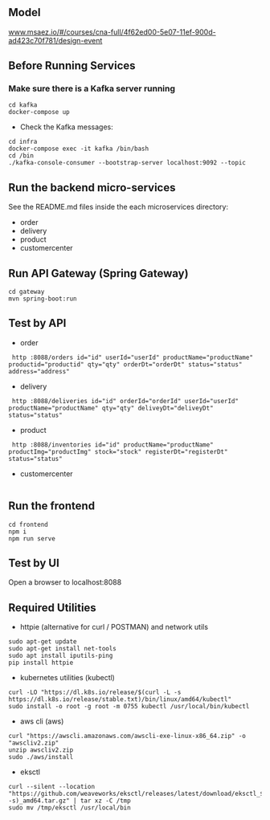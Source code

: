 # 

## Model
www.msaez.io/#/courses/cna-full/4f62ed00-5e07-11ef-900d-ad423c70f781/design-event

## Before Running Services
### Make sure there is a Kafka server running
```
cd kafka
docker-compose up
```
- Check the Kafka messages:
```
cd infra
docker-compose exec -it kafka /bin/bash
cd /bin
./kafka-console-consumer --bootstrap-server localhost:9092 --topic
```

## Run the backend micro-services
See the README.md files inside the each microservices directory:

- order
- delivery
- product
- customercenter


## Run API Gateway (Spring Gateway)
```
cd gateway
mvn spring-boot:run
```

## Test by API
- order
```
 http :8088/orders id="id" userId="userId" productName="productName" productid="productid" qty="qty" orderDt="orderDt" status="status" address="address" 
```
- delivery
```
 http :8088/deliveries id="id" orderId="orderId" userId="userId" productName="productName" qty="qty" deliveyDt="deliveyDt" status="status" 
```
- product
```
 http :8088/inventories id="id" productName="productName" productImg="productImg" stock="stock" registerDt="registerDt" status="status" 
```
- customercenter
```
```


## Run the frontend
```
cd frontend
npm i
npm run serve
```

## Test by UI
Open a browser to localhost:8088

## Required Utilities

- httpie (alternative for curl / POSTMAN) and network utils
```
sudo apt-get update
sudo apt-get install net-tools
sudo apt install iputils-ping
pip install httpie
```

- kubernetes utilities (kubectl)
```
curl -LO "https://dl.k8s.io/release/$(curl -L -s https://dl.k8s.io/release/stable.txt)/bin/linux/amd64/kubectl"
sudo install -o root -g root -m 0755 kubectl /usr/local/bin/kubectl
```

- aws cli (aws)
```
curl "https://awscli.amazonaws.com/awscli-exe-linux-x86_64.zip" -o "awscliv2.zip"
unzip awscliv2.zip
sudo ./aws/install
```

- eksctl 
```
curl --silent --location "https://github.com/weaveworks/eksctl/releases/latest/download/eksctl_$(uname -s)_amd64.tar.gz" | tar xz -C /tmp
sudo mv /tmp/eksctl /usr/local/bin
```

